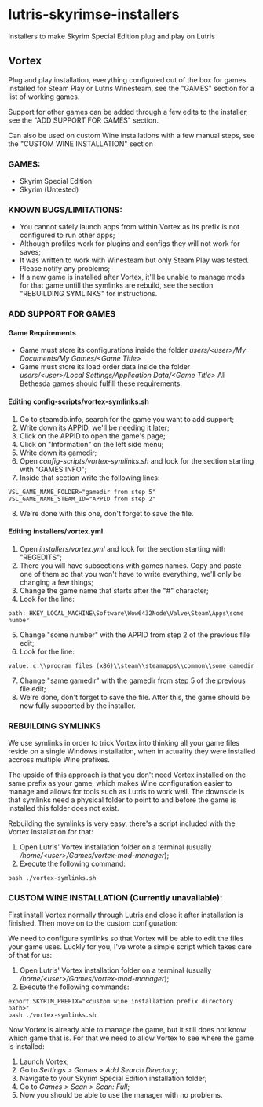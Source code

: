# lutris-skyrimse-installers
Installers to make Skyrim Special Edition plug and play on Lutris

## Vortex

Plug and play installation, everything configured out of the box for games installed for Steam Play or Lutris Winesteam, see the "GAMES" section for a list of working games.

Support for other games can be added through a few edits to the installer, see the "ADD SUPPORT FOR GAMES" section.

Can also be used on custom Wine installations with a few manual steps, see the "CUSTOM WINE INSTALLATION" section

### GAMES:
- Skyrim Special Edition
- Skyrim (Untested)

### KNOWN BUGS/LIMITATIONS:
- You cannot safely launch apps from within Vortex as its prefix is not configured to run other apps;
- Although profiles work for plugins and configs they will not work for saves;
- It was written to work with Winesteam but only Steam Play was tested. Please notify any problems;
- If a new game is installed after Vortex, it'll be unable to manage mods for that game untill the symlinks are rebuild, see the section "REBUILDING SYMLINKS" for instructions.

### ADD SUPPORT FOR GAMES
#### Game Requirements
- Game must store its configurations inside the folder _users/\<user\>/My Documents/My Games/\<Game Title\>_
- Game must store its load order data inside the folder _users/\<user\>/Local Settings/Application Data/\<Game Title\>_
All Bethesda games should fulfill these requirements.
#### Editing config-scripts/vortex-symlinks.sh
1. Go to steamdb.info, search for the game you want to add support;
2. Write down its APPID, we'll be needing it later;
3. Click on the APPID to open the game's page;
4. Click on "Information" on the left side menu;
5. Write down its gamedir;
6. Open _config-scripts/vortex-symlinks.sh_ and look for the section starting with "GAMES INFO";
7. Inside that section write the following lines:
```
VSL_GAME_NAME_FOLDER="gamedir from step 5"
VSL_GAME_NAME_STEAM_ID="APPID from step 2"
```
8. We're done with this one, don't forget to save the file.

#### Editing installers/vortex.yml
1. Open _installers/vortex.yml_ and look for the section starting with "REGEDITS";
2. There you will have subsections with games names. Copy and paste one of them so that you won't have to write everything, we'll only be changing a few things;
3. Change the game name that starts after the "#" character;
4. Look for the line:
```
path: HKEY_LOCAL_MACHINE\Software\Wow6432Node\Valve\Steam\Apps\some number
```
5. Change "some number" with the APPID from step 2 of the previous file edit;
6. Look for the line:
```
value: c:\\program files (x86)\\steam\\steamapps\\common\\some gamedir
```
7. Change "same gamedir" with the gamedir from step 5 of the previous file edit;
8. We're done, don't forget to save the file.
After this, the game should be now fully supported by the installer.

### REBUILDING SYMLINKS
We use symlinks in order to trick Vortex into thinking all your game files reside on a single Windows installation, when in actuality they were installed accross multiple Wine prefixes.

The upside of this approach is that you don't need Vortex installed on the same prefix as your game, which makes Wine configuration easier to manage and allows for tools such as Lutris to work well. The downside is that symlinks need a physical folder to point to and before the game is installed this folder does not exist.

Rebuilding the symlinks is very easy, there's a script included with the Vortex installation for that:
1. Open Lutris' Vortex installation folder on a terminal (usually _/home/\<user\>/Games/vortex-mod-manager_);
2. Execute the following command:
```
bash ./vortex-symlinks.sh
```

### CUSTOM WINE INSTALLATION (Currently unavailable):
First install Vortex normally through Lutris and close it after installation is finished. Then move on to the custom configuration:

We need to configure symlinks so that Vortex will be able to edit the files your game uses. Luckly for you, I've wrote a simple script which takes care of that for us:
1. Open Lutris' Vortex installation folder on a terminal (usually _/home/\<user\>/Games/vortex-mod-manager_);
2. Execute the following commands:
```
export SKYRIM_PREFIX="<custom wine installation prefix directory path>"
bash ./vortex-symlinks.sh
```
Now Vortex is already able to manage the game, but it still does not know which game that is. For that we need to allow Vortex to see where the game is installed:
1. Launch Vortex;
2. Go to _Settings > Games > Add Search Directory_;
3. Navigate to your Skyrim Special Edition installation folder;
4. Go to _Games > Scan > Scan: Full_;
5. Now you should be able to use the manager with no problems.
